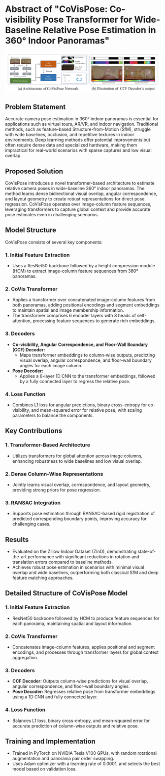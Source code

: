 # Abstract of "CoVisPose: Co-visibility Pose Transformer for Wide-Baseline Relative Pose Estimation in 360° Indoor Panoramas"

![CoVisPose Architecture](https://github.com/Husseinhhameed/Transformer-Based-Camera-localization-review/blob/main/images/CoVisPose.png)

## Problem Statement

Accurate camera pose estimation in 360° indoor panoramas is essential for applications such as virtual tours, AR/VR, and indoor navigation. Traditional methods, such as feature-based Structure-from-Motion (SfM), struggle with wide baselines, occlusion, and repetitive textures in indoor environments. Deep learning methods offer potential improvements but often require dense data and specialized hardware, making them impractical for real-world scenarios with sparse captures and low visual overlap.

## Proposed Solution

CoVisPose introduces a novel transformer-based architecture to estimate relative camera poses in wide-baseline 360° indoor panoramas. The method learns dense bidirectional visual overlap, angular correspondence, and layout geometry to create robust representations for direct pose regression. CoVisPose operates over image-column feature sequences, leveraging transformers to capture global context and provide accurate pose estimates even in challenging scenarios.

## Model Structure

CoVisPose consists of several key components:

### 1. Initial Feature Extraction

- Uses a ResNet50 backbone followed by a height compression module (HCM) to extract image-column feature sequences from 360° panoramas.

### 2. CoVis Transformer

- Applies a transformer over concatenated image-column features from both panoramas, adding positional encodings and segment embeddings to maintain spatial and image membership information.
- The transformer comprises 6 encoder layers with 8 heads of self-attention, processing feature sequences to generate rich embeddings.

### 3. Decoders

- **Co-visibility, Angular Correspondence, and Floor-Wall Boundary (CCF) Decoder:**
  - Maps transformer embeddings to column-wise outputs, predicting visual overlap, angular correspondence, and floor-wall boundary angles for each image column.
- **Pose Decoder:**
  - Applies a 6-layer 1D CNN to the transformer embeddings, followed by a fully connected layer to regress the relative pose.

### 4. Loss Function

- Combines L1 loss for angular predictions, binary cross-entropy for co-visibility, and mean-squared error for relative pose, with scaling parameters to balance the components.

## Key Contributions

### 1. Transformer-Based Architecture

- Utilizes transformers for global attention across image columns, enhancing robustness to wide baselines and low visual overlap.

### 2. Dense Column-Wise Representations

- Jointly learns visual overlap, correspondence, and layout geometry, providing strong priors for pose regression.

### 3. RANSAC Integration

- Supports pose estimation through RANSAC-based rigid registration of predicted corresponding boundary points, improving accuracy for challenging cases.

## Results

- Evaluated on the Zillow Indoor Dataset (ZInD), demonstrating state-of-the-art performance with significant reductions in rotation and translation errors compared to baseline methods.
- Achieves robust pose estimation in scenarios with minimal visual overlap and wide baselines, outperforming both classical SfM and deep feature matching approaches.

## Detailed Structure of CoVisPose Model

### 1. Initial Feature Extraction

- ResNet50 backbone followed by HCM to produce feature sequences for each panorama, maintaining spatial and layout information.

### 2. CoVis Transformer

- Concatenates image-column features, applies positional and segment encodings, and processes through transformer layers for global context aggregation.

### 3. Decoders

- **CCF Decoder:** Outputs column-wise predictions for visual overlap, angular correspondence, and floor-wall boundary angles.
- **Pose Decoder:** Regresses relative pose from transformer embeddings using a 1D CNN and fully connected layer.

### 4. Loss Function

- Balances L1 loss, binary cross-entropy, and mean-squared error for accurate prediction of column-wise outputs and relative pose.

## Training and Implementation

- Trained in PyTorch on NVIDIA Tesla V100 GPUs, with random rotational augmentation and panorama pair order swapping.
- Uses Adam optimizer with a learning rate of 0.0001, and selects the best model based on validation loss.


